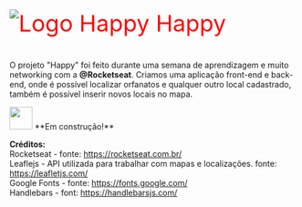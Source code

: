 <p style="color:red;font-size:40px;"> 
    <img src="https://github.com/Re04nan/Next_level_week-3-Rocketseat/blob/master/public/images/logo-icon.png?raw=true" alt="Logo Happy" title="Happy"> Happy 
</p>
<p>
    O projeto "Happy" foi feito durante uma semana de aprendizagem e muito networking com a <b>@Rocketseat</b>.
    Criamos uma aplicação front-end e back-end, onde é possível localizar orfanatos e qualquer outro local cadastrado, também é possível inserir novos locais no mapa.
</p>
<p>
  <img src="https://www.flaticon.com/svg/static/icons/svg/2451/2451617.svg" width="40px"> **Em construção!**
</p>

**Créditos:**
</br>
Rocketseat - fonte: https://rocketseat.com.br/ </br>
Leaflejs - API utilizada para trabalhar com mapas e localizações. 
fonte: https://leafletjs.com/ </br>
Google Fonts - fonte: https://fonts.google.com/ </br>
Handlebars - font: https://handlebarsjs.com/


<!--
Happy Happy
A website to help you find orphanages around you! Inspired by Next Level Week 3 🚀
Status: 🚀 Under construction... 🚧
About • Features • Layout • Tech Stack • License
About
😀 Happy - is a way to connect people and orphanages. Project developed during NLW - Next Level Week offered by Rocketseat. NLW is an online experience with lots of practical content, challenges and hacks where the content is available for a week.
Features
 Entities can register on the web platform by sending:
 images of the orphanage
 entity name, email and whatsapp
 and the address so that it can appear on the map
 instructions for visitation
 Users have access to the mobile application/website, where they can:
 browse the map to see the registered institutions
 contact the entity via E-mail or WhatsApp
Layout
The application layout is available on Figma:
Made in NLW3
Web
Happy Happy Happy
Tech Stack
The following tools were used in the construction of the project:
Prototype: Figma → Protótipo (Happy)
Maps: Leaflet
Editor: Visual Studio Code → Extensions: TabNine | Prettier | Live Server
Fonts: Google Fonts
How to contribute
Fork the project.
Create a new branch with your changes: git checkout -b my-feature
Save your changes and create a commit message telling you what you did: git commit -m" feature: My new feature "
Submit your changes: git push origin my-feature
License
This project is under the license MIT.
Made with love by Ana Laura 👋🏽 Get in Touch!
->

